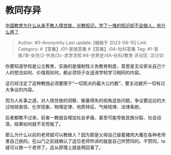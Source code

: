 # 教同存异
[中国教育为什么从来不教人情世故，光教知识，学了一堆的知识却不会做人，有什么用？](https://www.zhihu.com/question/591363402/answer/3166515772)

> Author: #0-Anonymity
> Last update: [编辑于 2023-08-15]
> Link:
> Category: #【答集】/01-家族答集 #【答集】/04-社科答集
> Tag:  #1-家族/1B-处世/2-外务/2c-求学求知 #4-世界史/4A-社科/教育
> 评论区:
> 泛讨论:

你要知道学校是公立教育，实施的是强制性义务教育制度，意思是无论家长自己个人的想法如何、价值观如何，都必须将子女送进学校学习相同的内容。

这已经注定了这种教授必须要限于“一切观点的最大公约数”，要主动避开一切有过大争议的内容。

而为人处事之道，对人情世故的洞察、衡量得失的视角这些问题，争议要远远的大过地球直径、化学现象、物理定律、地质特征、气候规律、法律条款。

后者都教不过来，前者一教就会增加社会矛盾、甚至可能导致民族分裂、社会动荡，结果如何就不言而喻了。

那么为什么以前的老师就可以教做人？因为那是父母自己提着猪肉大雁在各种老师里自己挑的。在山门之前就确认了这位老师所讲的就是自己所赞同的。不赞同，ta就可以换一个老师了。这从原理上就是两回事了。
